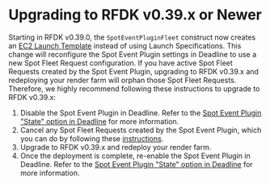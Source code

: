 # Upgrading to RFDK v0.39.x or Newer

Starting in RFDK v0.39.0, the `SpotEventPluginFleet` construct now creates an [EC2 Launch Template](https://docs.aws.amazon.com/autoscaling/ec2/userguide/LaunchTemplates.html)
instead of using Launch Specifications. This change will reconfigure the Spot Event Plugin settings in Deadline to use a new Spot Fleet Request configuration. If you have active
Spot Fleet Requests created by the Spot Event Plugin, upgrading to RFDK v0.39.x and redeploying your render farm will orphan those Spot Fleet Requests. Therefore, we highly
recommend following these instructions to upgrade to RFDK v0.39.x:

1. Disable the Spot Event Plugin in Deadline. Refer to the [Spot Event Plugin "State" option in Deadline](https://docs.thinkboxsoftware.com/products/deadline/10.1/1_User%20Manual/manual/event-spot-configuration-options.html)
for more information.
2. Cancel any Spot Fleet Requests created by the Spot Event Plugin, which you can do by following these [instructions](https://docs.aws.amazon.com/AWSEC2/latest/UserGuide/work-with-spot-fleets.html#cancel-spot-fleet).
3. Upgrade to RFDK v0.39.x and redeploy your render farm.
4. Once the deployment is complete, re-enable the Spot Event Plugin in Deadline. Refer to the [Spot Event Plugin "State" option in Deadline](https://docs.thinkboxsoftware.com/products/deadline/10.1/1_User%20Manual/manual/event-spot-configuration-options.html)
for more information.
